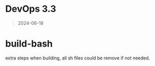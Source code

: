 
# DevOps 3.3
> 2024-06-18

# build-bash
extra steps when building, all sh files could be remove if not needed.







